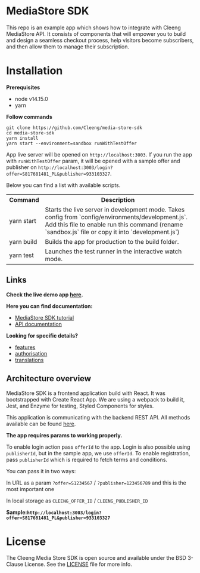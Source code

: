 # MediaStore SDK

This repo is an example app which shows how to integrate with Cleeng MediaStore API. It consists of components that will empower you to build and design a seamless checkout process, help visitors become subscribers, and then allow them to manage their subscription.

# Installation

**Prerequisites**

- node v14.15.0
- yarn

**Follow commands**

```
git clone https://github.com/Cleeng/media-store-sdk
cd media-store-sdk
yarn install
yarn start --environment=sandbox runWithTestOffer
```

App live server will be opened on `http://localhost:3003`.
If you run the app with `runWithTestOffer` param, it will be opened with a sample offer and publisher on `http://localhost:3003/login?offer=S817681481_PL&publisher=933103327`.

Below you can find a list with available scripts.

<table>
<tr>
    <th>Command</th>
    <th>Description</th>
</tr>
<tr><td>yarn start</td>
<td>Starts the live server in development mode. Takes config from `config/environments/development.js`. Add this file to enable run this command (rename `sandbox.js` file or copy it into `development.js`)
  </td></tr>
<tr><td>yarn build</td>
<td>Builds the app for production to the build folder.
  </td></tr>
<tr><td>yarn test</td>
  <td>
   Launches the test runner in the interactive watch mode.
  </td></tr>
</table>

## Links

**Check the live demo app [here](https://mediastoresdk-demo.cleeng.com/login?offer=S817681481_PL&publisher=933103327).**

**Here you can find documentation:**

- [MediaStore SDK tutorial](https://developers.cleeng.com/docs/prerequisites)
- [API documentation](https://developers.cleeng.com/reference/getting-started)

**Looking for specific details?**

- [features](https://developers.cleeng.com/docs/mediastore-overview)
- [authorisation](https://developers.cleeng.com/docs/authorisation)
- [translations](https://developers.cleeng.com/docs/translations)

## Architecture overview

MediaStore SDK is a frontend application build with React. It was bootstrapped with Create React App. We are using a webpack to build it, Jest, and Enzyme for testing, Styled Components for styles.

This application is communicating with the backend REST API. All methods available can be found [here](https://developers.cleeng.com/reference/getting-started).

<b>The app requires params to working properly. </b>

To enable login action pass `offerId` to the app. Login is also possible using `publisherId`, but in the sample app, we use `offerId`.
To enable registration, pass `publisherId` which is required to fetch terms and conditions.

You can pass it in two ways:

In URL as a param `?offer=S1234567` / `?publisher=123456789` and this is the most important one

In local storage as `CLEENG_OFFER_ID` / `CLEENG_PUBLISHER_ID`

<b>Sample:`http://localhost:3003/login?offer=S817681481_PL&publisher=933103327`</b>

# License

The Cleeng Media Store SDK is open source and available under the BSD 3-Clause License. See the [LICENSE](LICENSE.md) file for more info.
